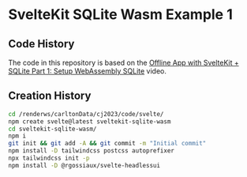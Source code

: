 # SvelteKit SQLite Wasm Example 1

## Code History

The code in this repository is based on the
[Offline App with SvelteKit + SQLite Part 1: Setup WebAssembly SQLite](https://youtu.be/Uvnzwp72Ze8)
video.

## Creation History

```bash
cd /renderws/carltonData/cj2023/code/svelte/
npm create svelte@latest sveltekit-sqlite-wasm
cd sveltekit-sqlite-wasm/
npm i
git init && git add -A && git commit -m "Initial commit"
npm install -D tailwindcss postcss autoprefixer
npx tailwindcss init -p
npm install -D @rgossiaux/svelte-headlessui
```
